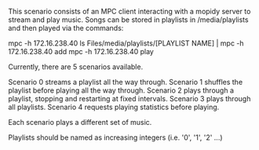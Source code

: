 This scenario consists of an MPC client interacting with a mopidy server to stream and play music. Songs can be stored in playlists in /media/playlists and then played via the commands:

mpc -h 172.16.238.40 ls Files/media/playlists/[PLAYLIST NAME] | mpc -h 172.16.238.40 add
mpc -h 172.16.238.40 play


Currently, there are 5 scenarios available.

Scenario 0 streams a playlist all the way through.
Scenario 1 shuffles the playlist before playing all the way through.
Scenario 2 plays through a playlist, stopping and restarting at fixed intervals.
Scenario 3 plays through all playlists.
Scenario 4 requests playing statistics before playing.

Each scenario plays a different set of music.

Playlists should be named as increasing integers (i.e. '0', '1', '2' ...)
